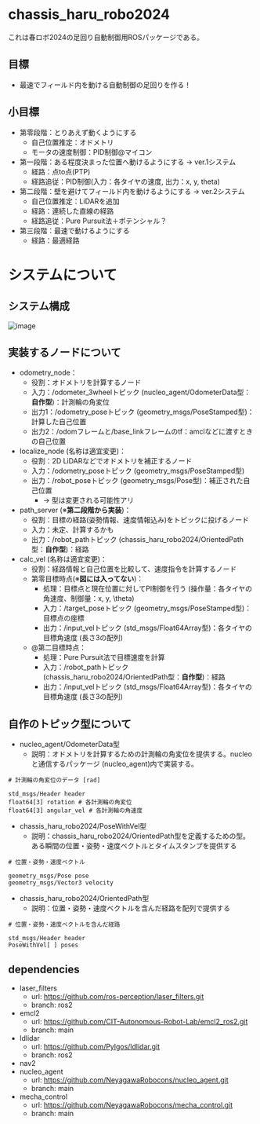 # chassis_haru_robo2024
これは春ロボ2024の足回り自動制御用ROSパッケージである。
## 目標
- 最速でフィールド内を動ける自動制御の足回りを作る！
## 小目標
- 第零段階：とりあえず動くようにする
  - 自己位置推定：オドメトリ
  - モータの速度制御：PID制御@マイコン
- 第一段階：ある程度決まった位置へ動けるようにする -> ver.1システム
  - 経路：点to点(PTP)
  - 経路追従：PID制御(入力：各タイヤの速度, 出力：x, y, theta)
- 第二段階：壁を避けてフィールド内を動けるようにする -> ver.2システム
  - 自己位置推定：LiDARを追加
  - 経路：連続した直線の経路
  - 経路追従：Pure Pursuit法＋ポテンシャル？
- 第三段階：最速で動けるようにする
  - 経路：最適経路

# システムについて
## システム構成
![image](https://github.com/NeyagawaRobocons/chassis_haru_robo2024/assets/143268535/c24b4813-8417-4854-8a19-b02d182cb452)

## 実装するノードについて
- odometry_node：
  - 役割：オドメトリを計算するノード
  - 入力：/odometer_3wheelトピック (nucleo_agent/OdometerData型：**自作型**)：計測輪の角変位
  - 出力1：/odometry_poseトピック (geometry_msgs/PoseStamped型)：計算した自己位置
  - 出力2：/odomフレームと/base_linkフレームのtf：amclなどに渡すときの自己位置
- localize_node (名称は適宜変更)：
  - 役割：2D LiDARなどでオドメトリを補正するノード
  - 入力：/odometry_poseトピック  (geometry_msgs/PoseStamped型)
  - 出力：/robot_poseトピック (geometry_msgs/Pose型)：補正された自己位置
    -  -> 型は変更される可能性アリ
- path_server (※**第二段階から実装**)：
  - 役割：目標の経路(姿勢情報、速度情報込み)をトピックに投げるノード
  - 入力：未定、計算するかも
  - 出力：/robot_pathトピック (chassis_haru_robo2024/OrientedPath型：**自作型**)：経路
- calc_vel (名称は適宜変更)：
  - 役割：経路情報と自己位置を比較して、速度指令を計算するノード
  - 第零目標時点(※**図には入ってない**)：
    - 処理：目標点と現在位置に対してPI制御を行う (操作量：各タイヤの角速度、制御量：x, y, \theta)
    - 入力：/target_poseトピック (geometry_msgs/PoseStamped型)：目標点の座標
    - 出力：/input_velトピック (std_msgs/Float64Array型)：各タイヤの目標角速度 (長さ3の配列)
  - @第二目標時点：
    - 処理：Pure Pursuit法で目標速度を計算
    - 入力：/robot_pathトピック (chassis_haru_robo2024/OrientedPath型：**自作型**)：経路
    - 出力：/input_velトピック (std_msgs/Float64Array型)：各タイヤの目標角速度 (長さ3の配列)
   
## 自作のトピック型について
- nucleo_agent/OdometerData型
  - 説明：オドメトリを計算するための計測輪の角変位を提供する。nucleoと通信するパッケージ (nucleo_agent)内で実装する。
```
# 計測輪の角変位のデータ [rad]

std_msgs/Header header
float64[3] rotation # 各計測輪の角変位
float64[3] angular_vel # 各計測輪の角速度
```

- chassis_haru_robo2024/PoseWithVel型
  - 説明：chassis_haru_robo2024/OrientedPath型を定義するための型。ある瞬間の位置・姿勢・速度ベクトルとタイムスタンプを提供する
```
# 位置・姿勢・速度ベクトル

geometry_msgs/Pose pose
geometry_msgs/Vector3 velocity
```

- chassis_haru_robo2024/OrientedPath型
  - 説明：位置・姿勢・速度ベクトルを含んだ経路を配列で提供する
```
# 位置・姿勢・速度ベクトルを含んだ経路

std_msgs/Header header
PoseWithVel[ ] poses
```

## dependencies
- laser_filters
  - url: https://github.com/ros-perception/laser_filters.git
  - branch: ros2
- emcl2
  - url: https://github.com/CIT-Autonomous-Robot-Lab/emcl2_ros2.git
  - branch: main
- ldlidar
  - url: https://github.com/Pylgos/ldlidar.git
  - branch: ros2
- nav2
- nucleo_agent
  - url: https://github.com/NeyagawaRobocons/nucleo_agent.git
  - branch: main
- mecha_control
  - url: https://github.com/NeyagawaRobocons/mecha_control.git
  - branch: main